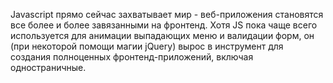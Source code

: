Javascript прямо сейчас захватывает мир - веб-приложения становятся все более и более завязанными на фронтенд. Хотя JS пока чаще всего используется для анимации выпадающих меню и валидации форм, он (при некоторой помощи магии jQuery) вырос в инструмент для создания полноценных фронтенд-приложений, включая одностраничные.
